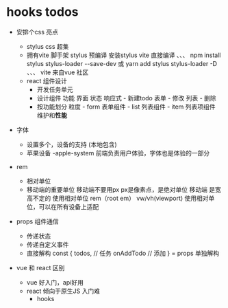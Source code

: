 # hooks todos 

- 安排个css 亮点
    - stylus
       css 超集
    - 拥有vite 脚手架
        stylus 预编译 安装stylus vite 直接编译
、、、
    npm install stylus stylus-loader --save-dev
 或
    yarn add stylus stylus-loader -D
、、、
        vite 来自vue 社区
    - react 组件设计
      - 开发任务单元
      - 设计组件
            功能 界面 状态 响应式
            - 新建todo 表单
            - 修改  列表
            - 删除
      - 按功能划分  粒度
            - form 表单组件
            - list 列表组件
                - item 列表项组件 维护和**性能**

-  字体
    - 设置多个，设备的支持 (本地包含)
    - 苹果设备 -apple-system 前端负责用户体验，字体也是体验的一部分
- rem 
    - 相对单位
    - 移动端的重要单位 移动端不要用px px是像素点，是绝对单位
        移动端 是宽高不定的 使用相对单位 rem（root em） vw/vh(viewport)
        使用相对单位，可以在所有设备上适配

- props   组件通信
    - 传递状态
    - 传递自定义事件
    - 直接解构
        const {
            todos,  // 任务
            onAddTodo  // 添加
        } = props 单独解构

- vue 和 react 区别
    - vue 好入门，api好用
    - react 倾向于原生JS  入门难
        - hooks